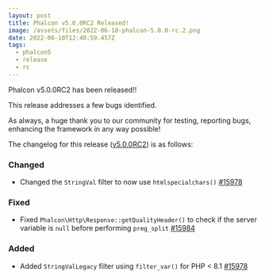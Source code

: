 ```yaml
---
layout: post
title: Phalcon v5.0.0RC2 Released!
image: /assets/files/2022-06-10-phalcon-5.0.0-rc.2.png
date: 2022-06-10T12:40:59.457Z
tags:
  - phalcon5
  - release
  - rc
---
```

Phalcon v5.0.0RC2 has been released!!

<!--more-->

This release addresses a few bugs identified.

As always, a huge thank you to our community for testing, reporting bugs, enhancing the framework in any way possible!

The changelog for this release ([v5.0.0RC2](https://github.com/phalcon/cphalcon/releases/tag/v5.0.0RC2)) is as follows:

### Changed
- Changed the `StringVal` filter to now use `htmlspecialchars()` [#15978](https://github.com/phalcon/cphalcon/issues/15978) 

### Fixed
- Fixed `Phalcon\Http\Response::getQualityHeader()` to check if the server variable is `null` before performing `preg_split` [#15984](https://github.com/phalcon/cphalcon/issues/15984) 

### Added
- Added `StringValLegacy` filter using `filter_var()` for PHP < 8.1 [#15978](https://github.com/phalcon/cphalcon/issues/15978) 